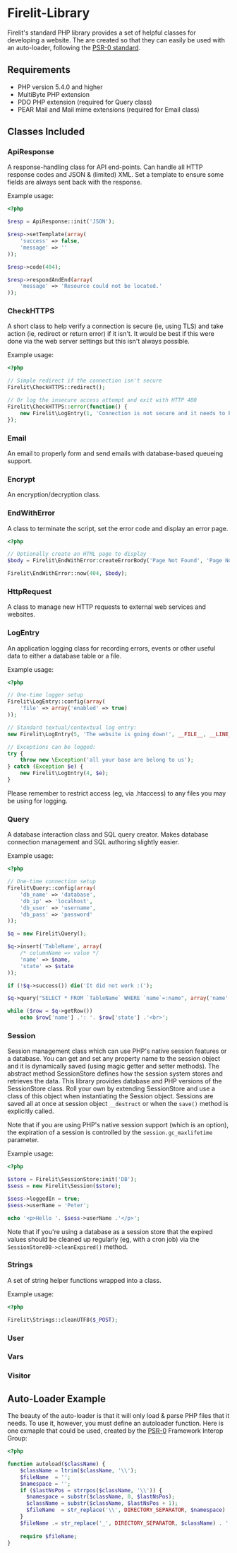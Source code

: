 Firelit-Library
===============

Firelit's standard PHP library provides a set of helpful classes for developing a website. The are created so that they can easily be used with an auto-loader, following the [PSR-0 standard](https://github.com/php-fig/fig-standards/blob/master/accepted/PSR-0.md).

Requirements
------------

- PHP version 5.4.0 and higher
- MultiByte PHP extension
- PDO PHP extension (required for Query class)
- PEAR Mail and Mail mime extensions (required for Email class)

Classes Included
----------------

### ApiResponse

A response-handling class for API end-points. Can handle all HTTP response codes and JSON & (limited) XML. Set a template to ensure some fields are always sent back with the response.

Example usage:
```php
<?php

$resp = ApiResponse::init('JSON');

$resp->setTemplate(array(
	'success' => false,
	'message' => ''
));

$resp->code(404);

$resp->respondAndEnd(array(
	'message' => 'Resource could not be located.'
));
```

### CheckHTTPS

A short class to help verify a connection is secure (ie, using TLS) and take action (ie, redirect or return error) if it isn't. It would be best if this were done via the web server settings but this isn't always possible.

Example usage:
```php
<?php

// Simple redirect if the connection isn't secure
Firelit\CheckHTTPS::redirect();

// Or log the insecure access attempt and exit with HTTP 400
Firelit\CheckHTTPS::error(function() {
	new Firelit\LogEntry(1, 'Connection is not secure and it needs to be.', __FILE__, __LINE__);
});
```

### Email

An email to properly form and send emails with database-based queueing support.

### Encrypt

An encryption/decryption class.

### EndWithError

A class to terminate the script, set the error code and display an error page.

```php
<?php

// Optionally create an HTML page to display
$body = Firelit\EndWithError:createErrorBody('Page Not Found', 'Page Not Found', 'Sorry, we could not find the page you were looking for.');

Firelit\EndWithError::now(404, $body);
```

### HttpRequest

A class to manage new HTTP requests to external web services and websites.

### LogEntry 

An application logging class for recording errors, events or other useful data to either a database table or a file. 

Example usage:
```php
<?php

// One-time logger setup
Firelit\LogEntry::config(array(
	'file' => array('enabled' => true)
));

// Standard textual/contextual log entry:
new Firelit\LogEntry(5, 'The website is going down!', __FILE__, __LINE__);

// Exceptions can be logged:
try {
	throw new \Exception('all your base are belong to us');
} catch (Exception $e) {
	new Firelit\LogEntry(4, $e);
}
```

Please remember to restrict access (eg, via .htaccess) to any files you may be using for logging.

### Query

A database interaction class and SQL query creator. Makes database connection management and SQL authoring slightly easier. 

Example usage:
```php
<?php

// One-time connection setup
Firelit\Query::config(array(
	'db_name' => 'database',
	'db_ip' => 'localhost',
	'db_user' => 'username',
	'db_pass' => 'password'
));

$q = new Firelit\Query();

$q->insert('TableName', array(
	/* columnName => value */
	'name' => $name,
	'state' => $state
));

if (!$q->success()) die('It did not work :(');

$q->query("SELECT * FROM `TableName` WHERE `name`=:name", array('name' => $name));

while ($row = $q->getRow()) 
	echo $row['name'] .': '. $row['state'] .'<br>';
```

### Session

Session management class which can use PHP's native session features or a database. You can get and set any property name to the session object and it is dynamically saved (using magic getter and setter methods). The abstract method SessionStore defines how the session system stores and retrieves the data. This library provides database and PHP versions of the SessionStore class. Roll your own by extending SessionStore and use a class of this object when instantiating the Session object. Sessions are saved all at once at session object `__destruct` or when the `save()` method is explicitly called.

Note that if you are using PHP's native session support (which is an option), the expiration of a session is controlled by the `session.gc_maxlifetime` parameter.

Example usage:
```php
<?php

$store = Firelit\SessionStore:init('DB');
$sess = new Firelit\Session($store);

$sess->loggedIn = true;
$sess->userName = 'Peter';

echo '<p>Hello '. $sess->userName .'</p>';
```

Note that if you're using a database as a session store that the expired values should be cleaned up regularly (eg, with a cron job) via the `SessionStoreDB->cleanExpired()` method.

### Strings

A set of string helper functions wrapped into a class.

Example usage:
```php
<?php

Firelit\Strings::cleanUTF8($_POST);
```

### User

### Vars

### Visitor

Auto-Loader Example
-------------------

The beauty of the auto-loader is that it will only load & parse PHP files that it needs. To use it, however, you must define an autoloader function. Here is one exmaple that could be used, created by the [PSR-0](https://github.com/php-fig/fig-standards/blob/master/accepted/PSR-0.md) Framework Interop Group:

```php
<?php

function autoload($className) {
	$className = ltrim($className, '\\');
	$fileName  = '';
	$namespace = '';
	if ($lastNsPos = strrpos($className, '\\')) {
	  $namespace = substr($className, 0, $lastNsPos);
	  $className = substr($className, $lastNsPos + 1);
	  $fileName  = str_replace('\\', DIRECTORY_SEPARATOR, $namespace) . DIRECTORY_SEPARATOR;
	}
	$fileName .= str_replace('_', DIRECTORY_SEPARATOR, $className) . '.php';
	
	require $fileName;
}
```